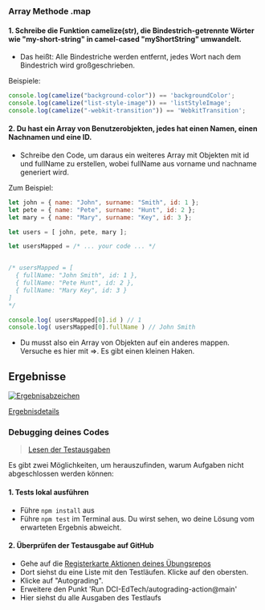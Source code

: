 ### Array Methode .map

#### 1. Schreibe die Funktion camelize(str), die Bindestrich-getrennte Wörter wie "my-short-string" in camel-cased "myShortString" umwandelt.

* Das heißt: Alle Bindestriche werden entfernt, jedes Wort nach dem Bindestrich wird großgeschrieben.

Beispiele:
```js
console.log(camelize("background-color")) == 'backgroundColor';
console.log(camelize("list-style-image")) == 'listStyleImage';
console.log(camelize("-webkit-transition")) == 'WebkitTransition';
``` 

#### 2. Du hast ein Array von Benutzerobjekten, jedes hat einen Namen, einen Nachnamen und eine ID.

* Schreibe den Code, um daraus ein weiteres Array mit Objekten mit id und fullName zu erstellen, wobei fullName aus vorname und nachname generiert wird.

Zum Beispiel:
```js
let john = { name: "John", surname: "Smith", id: 1 };
let pete = { name: "Pete", surname: "Hunt", id: 2 };
let mary = { name: "Mary", surname: "Key", id: 3 };

let users = [ john, pete, mary ];

let usersMapped = /* ... your code ... */


/* usersMapped = [
  { fullName: "John Smith", id: 1 },
  { fullName: "Pete Hunt", id: 2 },
  { fullName: "Mary Key", id: 3 }
]
*/

console.log( usersMapped[0].id ) // 1
console.log( usersMapped[0].fullName ) // John Smith
``` 
* Du musst also ein Array von Objekten auf ein anderes mappen. Versuche es hier mit =>. Es gibt einen kleinen Haken.

[//]: # (autograding info start)
## Ergebnisse
  [![Ergebnisabzeichen](../../blob/badges/.github/badges/autograding/badge.svg)](https://github.com/DigitalCareerInstitute/PB-Data-Structure-ArrayMethod-map/actions)
  
  [Ergebnisdetails](https://github.com/DigitalCareerInstitute/PB-Data-Structure-ArrayMethod-map/actions)
  
  ### Debugging deines Codes
  > [Lesen der Testausgaben](https://github.com/DCI-EdTech/autograding-setup/wiki/Reading-test-outputs)
  
  Es gibt zwei Möglichkeiten, um herauszufinden, warum Aufgaben nicht abgeschlossen werden können:
  #### 1. Tests lokal ausführen
  - Führe `npm install` aus
  - Führe `npm test` im Terminal aus. Du wirst sehen, wo deine Lösung vom erwarteten Ergebnis abweicht.
  
  #### 2. Überprüfen der Testausgabe auf GitHub
  - Gehe auf die [Registerkarte Aktionen deines Übungsrepos](https://github.com/DigitalCareerInstitute/PB-Data-Structure-ArrayMethod-map/actions)
  - Dort siehst du eine Liste mit den Testläufen. Klicke auf den obersten.
  - Klicke auf "Autograding".
  - Erweitere den Punkt 'Run DCI-EdTech/autograding-action@main'
  - Hier siehst du alle Ausgaben des Testlaufs

[//]: # (autograding info end)
